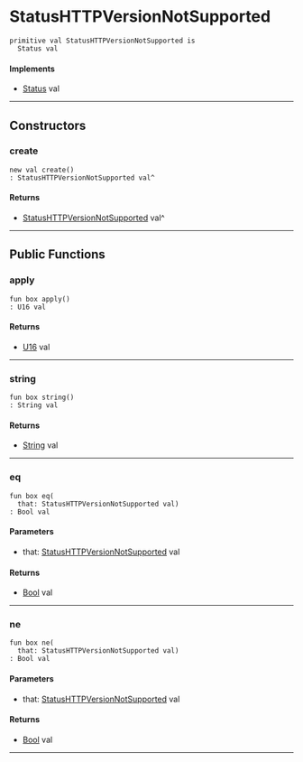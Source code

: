 # StatusHTTPVersionNotSupported

```pony
primitive val StatusHTTPVersionNotSupported is
  Status val
```

#### Implements

* [Status](net-http-Status) val

---

## Constructors

### create

```pony
new val create()
: StatusHTTPVersionNotSupported val^
```

#### Returns

* [StatusHTTPVersionNotSupported](net-http-StatusHTTPVersionNotSupported) val^

---

## Public Functions

### apply

```pony
fun box apply()
: U16 val
```

#### Returns

* [U16](builtin-U16) val

---

### string

```pony
fun box string()
: String val
```

#### Returns

* [String](builtin-String) val

---

### eq

```pony
fun box eq(
  that: StatusHTTPVersionNotSupported val)
: Bool val
```
#### Parameters

*   that: [StatusHTTPVersionNotSupported](net-http-StatusHTTPVersionNotSupported) val

#### Returns

* [Bool](builtin-Bool) val

---

### ne

```pony
fun box ne(
  that: StatusHTTPVersionNotSupported val)
: Bool val
```
#### Parameters

*   that: [StatusHTTPVersionNotSupported](net-http-StatusHTTPVersionNotSupported) val

#### Returns

* [Bool](builtin-Bool) val

---

